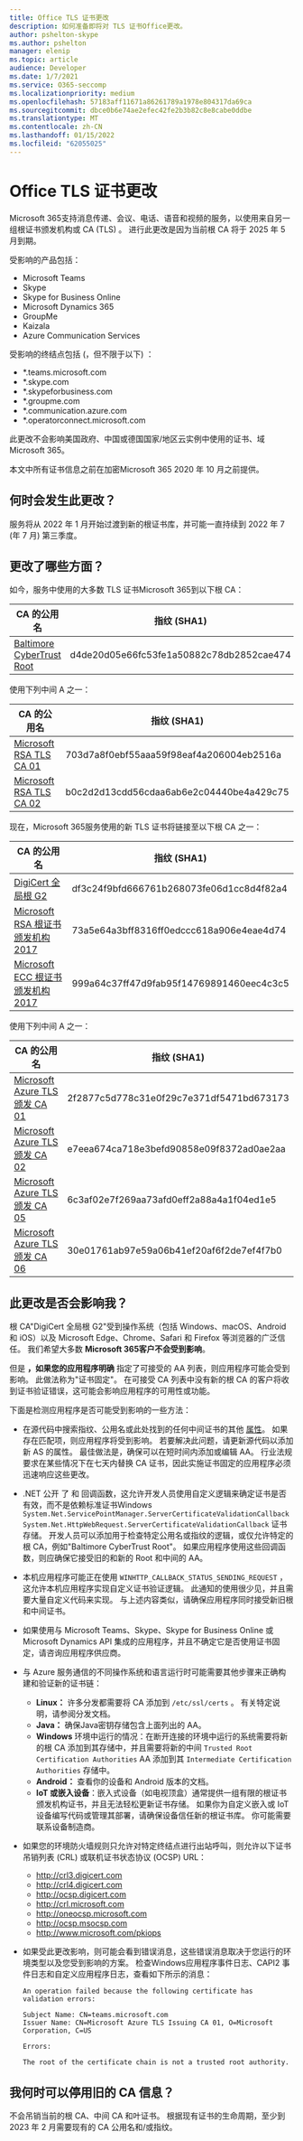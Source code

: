 ```yaml
---
title: Office TLS 证书更改
description: 如何准备即将对 TLS 证书Office更改。
author: pshelton-skype
ms.author: pshelton
manager: elenip
ms.topic: article
audience: Developer
ms.date: 1/7/2021
ms.service: O365-seccomp
ms.localizationpriority: medium
ms.openlocfilehash: 57183aff11671a86261789a1978e804317da69ca
ms.sourcegitcommit: dbce0b6e74ae2efec42fe2b3b82c8e8cabe0ddbe
ms.translationtype: MT
ms.contentlocale: zh-CN
ms.lasthandoff: 01/15/2022
ms.locfileid: "62055025"
---
```

# <a name="office-tls-certificate-changes"></a>Office TLS 证书更改

Microsoft 365支持消息传递、会议、电话、语音和视频的服务，以使用来自另一组根证书颁发机构或 CA (TLS) 。 进行此更改是因为当前根 CA 将于 2025 年 5 月到期。

受影响的产品包括：
- Microsoft Teams
- Skype
- Skype for Business Online
- Microsoft Dynamics 365
- GroupMe
- Kaizala
- Azure Communication Services

受影响的终结点包括 (，但不限于以下) ：
- *.teams.microsoft.com
- *.skype.com
- *.skypeforbusiness.com
- *.groupme.com
- *.communication.azure.com
- *.operatorconnect.microsoft.com

此更改不会影响美国政府、中国或德国国家/地区云实例中使用的证书、域Microsoft 365。

本文中所有证书信息之前在加密Microsoft 365 [](./encryption-office-365-certificate-chains.md) 2020 年 10 月之前提供。

## <a name="when-will-this-change-happen"></a>何时会发生此更改？

服务将从 2022 年 1 月开始过渡到新的根证书库，并可能一直持续到 2022 年 7 (年 7 月) 第三季度。

## <a name="what-is-changing"></a>更改了哪些方面？

如今，服务中使用的大多数 TLS 证书Microsoft 365到以下根 CA：

| CA 的公用名 | 指纹 (SHA1)  |
|--|--|
| [Baltimore CyberTrust Root](https://cacerts.digicert.com/BaltimoreCyberTrustRoot.crt) | d4de20d05e66fc53fe1a50882c78db2852cae474 |

使用下列中间 A 之一：

| CA 的公用名 | 指纹 (SHA1)  |
|--|--|
| [Microsoft RSA TLS CA 01](http://www.microsoft.com/pki/mscorp/Microsoft%20RSA%20TLS%20CA%2001.crt) | 703d7a8f0ebf55aaa59f98eaf4a206004eb2516a |
| [Microsoft RSA TLS CA 02](http://www.microsoft.com/pki/mscorp/Microsoft%20RSA%20TLS%20CA%2002.crt) | b0c2d2d13cdd56cdaa6ab6e2c04440be4a429c75 |

现在，Microsoft 365服务使用的新 TLS 证书将链接至以下根 CA 之一：

| CA 的公用名 | 指纹 (SHA1)  |
|--|--|
| [DigiCert 全局根 G2](https://cacerts.digicert.com/DigiCertGlobalRootG2.crt) | df3c24f9bfd666761b268073fe06d1cc8d4f82a4 |
| [Microsoft RSA 根证书颁发机构 2017](https://www.microsoft.com/pkiops/certs/Microsoft%20RSA%20Root%20Certificate%20Authority%202017.crt) | 73a5e64a3bff8316ff0edccc618a906e4eae4d74 | 
| [Microsoft ECC 根证书颁发机构 2017](https://www.microsoft.com/pkiops/certs/Microsoft%20ECC%20Root%20Certificate%20Authority%202017.crt) | 999a64c37ff47d9fab95f14769891460eec4c3c5 |

使用下列中间 A 之一：

| CA 的公用名 | 指纹 (SHA1)  |
|--|--|
| [Microsoft Azure TLS 颁发 CA 01](http://www.microsoft.com/pkiops/certs/Microsoft%20Azure%20TLS%20Issuing%20CA%2001%20-%20xsign.crt) | 2f2877c5d778c31e0f29c7e371df5471bd673173 |
| [Microsoft Azure TLS 颁发 CA 02](http://www.microsoft.com/pkiops/certs/Microsoft%20Azure%20TLS%20Issuing%20CA%2002%20-%20xsign.crt) | e7eea674ca718e3befd90858e09f8372ad0ae2aa |
| [Microsoft Azure TLS 颁发 CA 05](http://www.microsoft.com/pkiops/certs/Microsoft%20Azure%20TLS%20Issuing%20CA%2005%20-%20xsign.crt) | 6c3af02e7f269aa73afd0eff2a88a4a1f04ed1e5 |
| [Microsoft Azure TLS 颁发 CA 06](http://www.microsoft.com/pkiops/certs/Microsoft%20Azure%20TLS%20Issuing%20CA%2006%20-%20xsign.crt) | 30e01761ab97e59a06b41ef20af6f2de7ef4f7b0 |

## <a name="will-this-change-affect-me"></a>此更改是否会影响我？

根 CA"DigiCert 全局根 G2"受到操作系统（包括 Windows、macOS、Android 和 iOS）以及 Microsoft Edge、Chrome、Safari 和 Firefox 等浏览器的广泛信任。 我们希望大多数 **Microsoft 365客户不会受到影响**。 

但是 **，如果您的应用程序明确** 指定了可接受的 AA 列表，则应用程序可能会受到影响。 此做法称为"证书固定"。 在可接受 CA 列表中没有新的根 CA 的客户将收到证书验证错误，这可能会影响应用程序的可用性或功能。

下面是检测应用程序是否可能受到影响的一些方法：

- 在源代码中搜索指纹、公用名或此处找到的任何中间证书的其他 [属性](https://www.microsoft.com/pki/mscorp/cps/default.htm)。 如果存在匹配项，则应用程序将受到影响。 若要解决此问题，请更新源代码以添加新 AS 的属性。 最佳做法是，确保可以在短时间内添加或编辑 AA。 行业法规要求在某些情况下在七天内替换 CA 证书，因此实施证书固定的应用程序必须迅速响应这些更改。

- .NET 公开 了 和 回调函数，这允许开发人员使用自定义逻辑来确定证书是否有效，而不是依赖标准证书Windows `System.Net.ServicePointManager.ServerCertificateValidationCallback` `System.Net.HttpWebRequest.ServerCertificateValidationCallback` 证书存储。 开发人员可以添加用于检查特定公用名或指纹的逻辑，或仅允许特定的根 CA，例如"Baltimore CyberTrust Root"。 如果应用程序使用这些回调函数，则应确保它接受旧的和新的 Root 和中间的 AA。

- 本机应用程序可能正在使用 `WINHTTP_CALLBACK_STATUS_SENDING_REQUEST` ，这允许本机应用程序实现自定义证书验证逻辑。 此通知的使用很少见，并且需要大量自定义代码来实现。 与上述内容类似，请确保应用程序同时接受新旧根和中间证书。 

- 如果使用与 Microsoft Teams、Skype、Skype for Business Online 或 Microsoft Dynamics API 集成的应用程序，并且不确定它是否使用证书固定，请咨询应用程序供应商。

- 与 Azure 服务通信的不同操作系统和语言运行时可能需要其他步骤来正确构建和验证新的证书链：
   - **Linux：** 许多分发都需要将 CA 添加到 `/etc/ssl/certs` 。 有关特定说明，请参阅分发文档。
   - **Java：** 确保Java密钥存储包含上面列出的 AA。
   - **Windows** 环境中运行的情况：在断开连接的环境中运行的系统需要将新的根 CA 添加到其存储中，并且需要将新的中间 `Trusted Root Certification Authorities` AA 添加到其 `Intermediate Certification Authorities` 存储中。
   - **Android：** 查看你的设备和 Android 版本的文档。
   - **IoT 或嵌入设备**：嵌入式设备（如电视顶盒）通常提供一组有限的根证书颁发机构证书，并且无法轻松更新证书存储。 如果你为自定义嵌入或 IoT 设备编写代码或管理其部署，请确保设备信任新的根证书库。 你可能需要联系设备制造商。

- 如果您的环境防火墙规则只允许对特定终结点进行出站呼叫，则允许以下证书吊销列表 (CRL) 或联机证书状态协议 (OCSP) URL：
   - http://crl3.digicert.com
   - http://crl4.digicert.com
   - http://ocsp.digicert.com
   - http://crl.microsoft.com
   - http://oneocsp.microsoft.com
   - http://ocsp.msocsp.com
   - http://www.microsoft.com/pkiops

- 如果受此更改影响，则可能会看到错误消息，这些错误消息取决于您运行的环境类型以及您受到影响的方案。 检查Windows应用程序事件日志、CAPI2 事件日志和自定义应用程序日志，查看如下所示的消息：
   ```
   An operation failed because the following certificate has validation errors:
   
   Subject Name: CN=teams.microsoft.com
   Issuer Name: CN=Microsoft Azure TLS Issuing CA 01, O=Microsoft Corporation, C=US
   
   Errors:
   
   The root of the certificate chain is not a trusted root authority.
   ```

## <a name="when-can-i-retire-the-old-ca-information"></a>我何时可以停用旧的 CA 信息？

不会吊销当前的根 CA、中间 CA 和叶证书。 根据现有证书的生命周期，至少到 2023 年 2 月需要现有的 CA 公用名和/或指纹。
